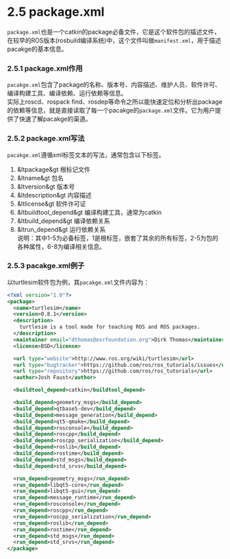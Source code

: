 # 2.5 package.xml

`package.xml`也是一个catkin的package必备文件，它是这个软件包的描述文件，在较早的ROS版本\(rosbuild编译系统\)中，这个文件叫做`manifest.xml`，用于描述pacakge的基本信息。

### 2.5.1 package.xml作用

`pacakge.xml`包含了package的名称、版本号、内容描述、维护人员、软件许可、编译构建工具、编译依赖、运行依赖等信息。  
实际上roscd、rospack find、rosdep等命令之所以能快速定位和分析出package的依赖等信息，就是直接读取了每一个pacakge的`package.xml`文件。它为用户提供了快速了解pacakge的渠道。

### 2.5.2 package.xml写法

`pacakge.xml`遵循xml标签文本的写法，通常包含以下标签。  
1. &ltpackage&gt  根标记文件  
2. &ltname&gt  包名  
3. &ltversion&gt  版本号  
4. &ltdescription&gt  内容描述  
5. &ltlicense&gt  软件许可证  
6. &ltbuildtool\_depend&gt  编译构建工具，通常为catkin  
7. &ltbuild\_depend&gt  编译依赖关系  
8. &ltrun\_depend&gt  运行依赖关系  
说明：其中1-5为必备标签，1是根标签，嵌套了其余的所有标签，2-5为包的各种属性，6-8为编译相关信息。

### 2.5.3 pacakge.xml例子

以turtlesim软件包为例，其`pacakge.xml`文件内容为：

```xml
<?xml version="1.0"?>
<package>
  <name>turtlesim</name>
  <version>0.8.1</version>
  <description>
    turtlesim is a tool made for teaching ROS and ROS packages.
  </description>
  <maintainer email="dthomas@osrfoundation.org">Dirk Thomas</maintainer>
  <license>BSD</license>

  <url type="website">http://www.ros.org/wiki/turtlesim</url>
  <url type="bugtracker">https://github.com/ros/ros_tutorials/issues</url>
  <url type="repository">https://github.com/ros/ros_tutorials</url>
  <author>Josh Faust</author>

  <buildtool_depend>catkin</buildtool_depend>

  <build_depend>geometry_msgs</build_depend>
  <build_depend>qtbase5-dev</build_depend>
  <build_depend>message_generation</build_depend>
  <build_depend>qt5-qmake</build_depend>
  <build_depend>rosconsole</build_depend>
  <build_depend>roscpp</build_depend>
  <build_depend>roscpp_serialization</build_depend>
  <build_depend>roslib</build_depend>
  <build_depend>rostime</build_depend>
  <build_depend>std_msgs</build_depend>
  <build_depend>std_srvs</build_depend>

  <run_depend>geometry_msgs</run_depend>
  <run_depend>libqt5-core</run_depend>
  <run_depend>libqt5-gui</run_depend>
  <run_depend>message_runtime</run_depend>
  <run_depend>rosconsole</run_depend>
  <run_depend>roscpp</run_depend>
  <run_depend>roscpp_serialization</run_depend>
  <run_depend>roslib</run_depend>
  <run_depend>rostime</run_depend>
  <run_depend>std_msgs</run_depend>
  <run_depend>std_srvs</run_depend>
</package>
```



